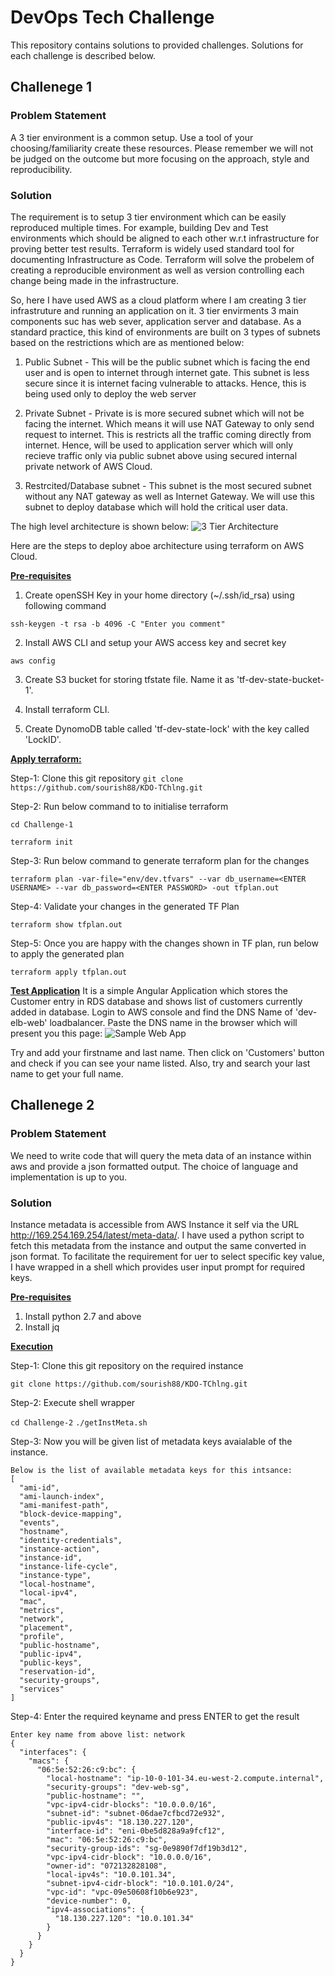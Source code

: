 # DevOps Tech Challenge

This repository contains solutions to provided challenges. Solutions for each challenge is described below.

## Challenege 1
### Problem Statement
A 3 tier environment is a common setup. Use a tool of your choosing/familiarity create these resources. Please remember we will not be judged on the outcome but more focusing on the approach, style and reproducibility.
### Solution
The requirement is to setup 3 tier environment which can be easily reproduced multiple times. For example, building Dev and Test environments which should be aligned to each other w.r.t infrastructure for proving better test results. Terraform is widely used standard tool for documenting Infrastructure as Code. Terraform will solve the probelem of creating a reproducible environment as well as version controlling each change being made in the infrastructure.

So, here I have used AWS as a cloud platform where I am creating 3 tier infrastruture and running an application on it. 3 tier envirments 3 main components suc has web sever, application server and database. As a standard practice, this kind of environments are built on 3 types of subnets based on the restrictions which are as mentioned below:

1. Public Subnet - This will be the public subnet which is facing the end user and is open to internet through internet gate. This subnet is less secure since it is internet facing vulnerable to attacks. Hence, this is being used only to deploy the web server

2. Private Subnet - Private is is more secured subnet which will not be facing the internet. Which means it will use NAT Gateway to only send request to internet. This is restricts all the traffic coming directly from internet. Hence, will be used to application server which will only recieve traffic only via public subnet above using secured internal private network of AWS Cloud.

3. Restrcited/Database subnet - This subnet is the most secured subnet without any NAT gateway as well as Internet Gateway. We will use this subnet to deploy database which will hold the critical user data.

The high level architecture is shown below:
![3 Tier Architecture](Images/3-tier-arch.png)

Here are the steps to deploy aboe architecture using terraform on AWS Cloud.

<b><u>Pre-requisites</u></b>
1. Create openSSH Key in your home directory (~/.ssh/id_rsa) using following command

`ssh-keygen -t rsa -b 4096 -C "Enter you comment"`

2. Install AWS CLI and setup your AWS access key and secret key

`aws config`

3. Create S3 bucket for storing tfstate file. Name it as 'tf-dev-state-bucket-1'.

4. Install terraform CLI.

5. Create DynomoDB table called 'tf-dev-state-lock' with the key called 'LockID'.

<b><u>Apply terraform:</u></b>

Step-1: Clone this git repository
`git clone https://github.com/sourish88/KDO-TChlng.git`

Step-2: Run below command to to initialise terraform

`cd Challenge-1`

`terraform init`

Step-3: Run below command to generate terraform plan for the changes

`terraform plan -var-file="env/dev.tfvars" --var db_username=<ENTER USERNAME> --var db_password=<ENTER PASSWORD> -out tfplan.out`

Step-4: Validate your changes in the generated TF Plan

`terraform show tfplan.out`

Step-5: Once you are happy with the changes shown in TF plan, run below to apply the generated plan

`terraform apply tfplan.out`

<b><u>Test Application</b></u>
It is a simple Angular Application which stores the Customer entry in RDS database and shows list of customers currently added in database. Login to AWS console and find the DNS Name of 'dev-elb-web' loadbalancer. Paste the DNS name in the browser which will present you this page:
![Sample Web App](Images/Angular-App.png)

Try and add your firstname and last name. Then click on 'Customers' button and check if you can see your name listed. Also, try and search your last name to get your full name.

## Challenege 2
### Problem Statement
We need to write code that will query the meta data of an instance within aws and provide a json formatted output. The choice of language and implementation is up to you.

### Solution
Instance metadata is accessible from AWS Instance it self via the URL http://169.254.169.254/latest/meta-data/. I have used a python script to fetch this metadata from the instance and output the same converted in json format. To facilitate the requirement for uer to select specific key value, I have wrapped in a shell which provides user input prompt for required keys.

<b><u>Pre-requisites</u></b>

1. Install python 2.7 and above
2. Install jq

<b><u>Execution</b></u>

Step-1: Clone this git repository on the required instance

`git clone https://github.com/sourish88/KDO-TChlng.git`

Step-2: Execute shell wrapper

`cd Challenge-2`
`./getInstMeta.sh`

Step-3: Now you will be given list of metadata keys avaialable of the instance. 

```
Below is the list of available metadata keys for this intsance:
[
  "ami-id",
  "ami-launch-index",
  "ami-manifest-path",
  "block-device-mapping",
  "events",
  "hostname",
  "identity-credentials",
  "instance-action",
  "instance-id",
  "instance-life-cycle",
  "instance-type",
  "local-hostname",
  "local-ipv4",
  "mac",
  "metrics",
  "network",
  "placement",
  "profile",
  "public-hostname",
  "public-ipv4",
  "public-keys",
  "reservation-id",
  "security-groups",
  "services"
]
```

Step-4: Enter the required keyname and press ENTER to get the result

```
Enter key name from above list: network
{
  "interfaces": {
    "macs": {
      "06:5e:52:26:c9:bc": {
        "local-hostname": "ip-10-0-101-34.eu-west-2.compute.internal",
        "security-groups": "dev-web-sg",
        "public-hostname": "",
        "vpc-ipv4-cidr-blocks": "10.0.0.0/16",
        "subnet-id": "subnet-06dae7cfbcd72e932",
        "public-ipv4s": "18.130.227.120",
        "interface-id": "eni-0be5d828a9a9fcf12",
        "mac": "06:5e:52:26:c9:bc",
        "security-group-ids": "sg-0e9890f7df19b3d12",
        "vpc-ipv4-cidr-block": "10.0.0.0/16",
        "owner-id": "072132828108",
        "local-ipv4s": "10.0.101.34",
        "subnet-ipv4-cidr-block": "10.0.101.0/24",
        "vpc-id": "vpc-09e50608f10b6e923",
        "device-number": 0,
        "ipv4-associations": {
          "18.130.227.120": "10.0.101.34"
        }
      }
    }
  }
}
```